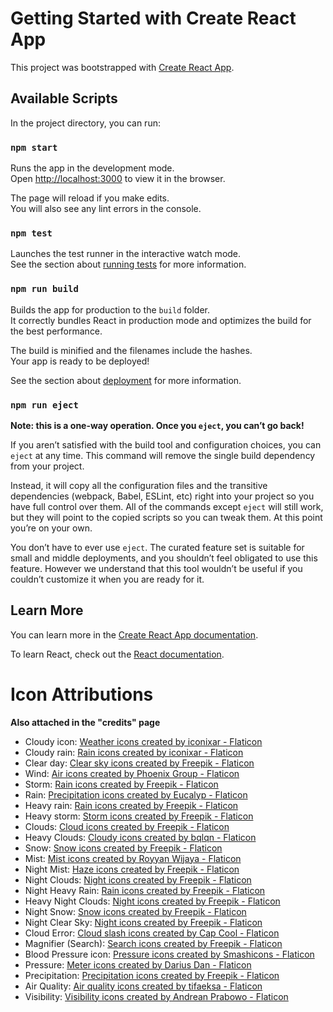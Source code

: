# Getting Started with Create React App

This project was bootstrapped with [Create React App](https://github.com/facebook/create-react-app).

## Available Scripts

In the project directory, you can run:

### `npm start`

Runs the app in the development mode.\
Open [http://localhost:3000](http://localhost:3000) to view it in the browser.

The page will reload if you make edits.\
You will also see any lint errors in the console.

### `npm test`

Launches the test runner in the interactive watch mode.\
See the section about [running tests](https://facebook.github.io/create-react-app/docs/running-tests) for more information.

### `npm run build`

Builds the app for production to the `build` folder.\
It correctly bundles React in production mode and optimizes the build for the best performance.

The build is minified and the filenames include the hashes.\
Your app is ready to be deployed!

See the section about [deployment](https://facebook.github.io/create-react-app/docs/deployment) for more information.

### `npm run eject`

**Note: this is a one-way operation. Once you `eject`, you can’t go back!**

If you aren’t satisfied with the build tool and configuration choices, you can `eject` at any time. This command will remove the single build dependency from your project.

Instead, it will copy all the configuration files and the transitive dependencies (webpack, Babel, ESLint, etc) right into your project so you have full control over them. All of the commands except `eject` will still work, but they will point to the copied scripts so you can tweak them. At this point you’re on your own.

You don’t have to ever use `eject`. The curated feature set is suitable for small and middle deployments, and you shouldn’t feel obligated to use this feature. However we understand that this tool wouldn’t be useful if you couldn’t customize it when you are ready for it.

## Learn More

You can learn more in the [Create React App documentation](https://facebook.github.io/create-react-app/docs/getting-started).

To learn React, check out the [React documentation](https://reactjs.org/).
<br>

# Icon Attributions
**Also attached in the "credits" page**
<br/>
- Cloudy icon: <a href="https://www.flaticon.com/free-icons/weather" title="weather icons">Weather icons created by iconixar - Flaticon</a>
- Cloudy rain: <a href="https://www.flaticon.com/free-icons/rain" title="rain icons">Rain icons created by iconixar - Flaticon</a>
- Clear day: <a href="https://www.flaticon.com/free-icons/clear-sky" title="clear sky icons">Clear sky icons created by Freepik - Flaticon</a>
- Wind: <a href="https://www.flaticon.com/free-icons/air" title="air icons">Air icons created by Phoenix Group - Flaticon</a>
- Storm: <a href="https://www.flaticon.com/free-icons/rain" title="rain icons">Rain icons created by Freepik - Flaticon</a>
- Rain: <a href="https://www.flaticon.com/free-icons/precipitation" title="precipitation icons">Precipitation icons created by Eucalyp - Flaticon</a>
- Heavy rain: <a href="https://www.flaticon.com/free-icons/rain" title="rain icons">Rain icons created by Freepik - Flaticon</a>
- Heavy storm: <a href="https://www.flaticon.com/free-icons/storm" title="storm icons">Storm icons created by Freepik - Flaticon</a>
- Clouds: <a href="https://www.flaticon.com/free-icons/cloud" title="cloud icons">Cloud icons created by Freepik - Flaticon</a>
- Heavy Clouds: <a href="https://www.flaticon.com/free-icons/cloudy" title="cloudy icons">Cloudy icons created by bqlqn - Flaticon</a>
- Snow: <a href="https://www.flaticon.com/free-icons/snow" title="snow icons">Snow icons created by Freepik - Flaticon</a>
- Mist: <a href="https://www.flaticon.com/free-icons/mist" title="mist icons">Mist icons created by Royyan Wijaya - Flaticon</a>
- Night Mist: <a href="https://www.flaticon.com/free-icons/haze" title="haze icons">Haze icons created by Freepik - Flaticon</a>
- Night Clouds: <a href="https://www.flaticon.com/free-icons/night" title="night icons">Night icons created by Freepik - Flaticon</a>
- Night Heavy Rain: <a href="https://www.flaticon.com/free-icons/rain" title="rain icons">Rain icons created by Freepik - Flaticon</a>
- Heavy Night Clouds: <a href="https://www.flaticon.com/free-icons/night" title="night icons">Night icons created by Freepik - Flaticon</a>
- Night Snow: <a href="https://www.flaticon.com/free-icons/snow" title="snow icons">Snow icons created by Freepik - Flaticon</a>
- Night Clear Sky: <a href="https://www.flaticon.com/free-icons/night" title="night icons">Night icons created by Freepik - Flaticon</a>
- Cloud Error: <a href="https://www.flaticon.com/free-icons/cloud-slash" title="cloud slash icons">Cloud slash icons created by Cap Cool - Flaticon</a>
- Magnifier (Search): <a href="https://www.flaticon.com/free-icons/search" title="search icons">Search icons created by Freepik - Flaticon</a>
- Blood Pressure icon: <a href="https://www.flaticon.com/free-icons/pressure" title="pressure icons">Pressure icons created by Smashicons - Flaticon</a>
- Pressure: <a href="https://www.flaticon.com/free-icons/meter" title="meter icons">Meter icons created by Darius Dan - Flaticon</a>
- Precipitation: <a href="https://www.flaticon.com/free-icons/precipitation" title="precipitation icons">Precipitation icons created by Freepik - Flaticon</a>
- Air Quality: <a href="https://www.flaticon.com/free-icons/air-quality" title="air quality icons">Air quality icons created by tifaeksa - Flaticon</a>
- Visibility: <a href="https://www.flaticon.com/free-icons/visibility" title="visibility icons">Visibility icons created by Andrean Prabowo - Flaticon</a>